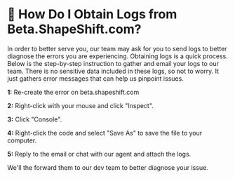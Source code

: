 # 🔦 How Do I Obtain Logs from Beta.ShapeShift.com?

In order to better serve you, our team may ask for you to send logs to better diagnose the errors you are experiencing. Obtaining logs is a quick process. Below is the step-by-step instruction to gather and email your logs to our team. There is no sensitive data included in these logs, so not to worry. It just gathers error messages that can help us pinpoint issues.

**1:** Re-create the error on beta.shapeshift.com&#x20;

**2:** Right-click with your mouse and click "Inspect".

**3:** Click "Console".

**4:** Right-click the code and select "Save As" to save the file to your computer.

**5:** Reply to the email or chat with our agent and attach the logs.&#x20;

We'll the forward them to our dev team to better diagnose your issue.
